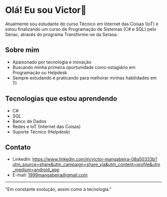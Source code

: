 # Olá! Eu sou Victor👋

Atualmente sou estudante do curso Técnico em Internet das Coisas (IoT) e estou finalizando um curso de Programação de Sistemas (C# e SQL) pelo Senac, através do programa Transforme-se da Serasa.

## Sobre mim
- Apaixonado por tecnologia e inovação
- Buscando minha primeira oportunidade como estagiário em Programação ou Helpdesk
- Sempre estudando e praticando para melhorar minhas habilidades em TI

## Tecnologias que estou aprendendo
- C#  
- SQL  
- Banco de Dados  
- Redes e IoT (Internet das Coisas)  
- Suporte Técnico (Helpdesk)

## Contato
- LinkedIn: https://www.linkedin.com/in/victor-mangabeira-08a50333b?utm_source=share&utm_campaign=share_via&utm_content=profile&utm_medium=android_app
- E-mail: 1999mangabeira@gmail.com

---

"Em constante evolução, assim como a tecnologia."
